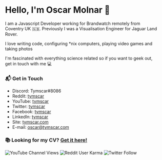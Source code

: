# Hello, I'm Oscar Molnar 👋

I am a Javascript Developer working for Brandwatch remotely from Coventry UK 🇬🇧. Previously I was a Visualisation Engineer for Jaguar Land Rover.

I love writing code, configuring \*nix computers, playing video games and taking photos

I'm fascinated with everything science related so if you want to geek out, get in touch with me 💻


### 📬 Get in Touch

- Discord: Tymscar#8086
- Reddit: [tymscar][reddit]
- YouTube: [tymscar][youtube]
- Twitter: [tymscar][twitter]
- Facebook: [tymscar][facebook]
- LinkedIn: [tymscar][linkedin]
- Site: [tymscar.com][site]
- E-mail: oscar@tymscar.com

### 📚 Looking for my CV? [Get it here!](https://drive.google.com/file/d/1zkEZ4jAZDNCTz-Rs16S2e5TvjCLPR5-W/view)



[facebook]: https://www.facebook.com/tymscar
[reddit]: https://www.reddit.com/user/tymscar/
[youtube]: https://www.youtube.com/tymscar
[twitter]: https://twitter.com/Tymscar
[linkedin]: https://www.linkedin.com/in/tymscar/
[site]: https://tymscar.com


![YouTube Channel Views](https://img.shields.io/youtube/channel/views/UC4oOTUQqQ3YhXY9R6AG-x1A?style=social)
![Reddit User Karma](https://img.shields.io/reddit/user-karma/combined/tymscar?label=karma&style=social)
![Twitter Follow](https://img.shields.io/twitter/follow/tymscar?label=Followers&style=social)

